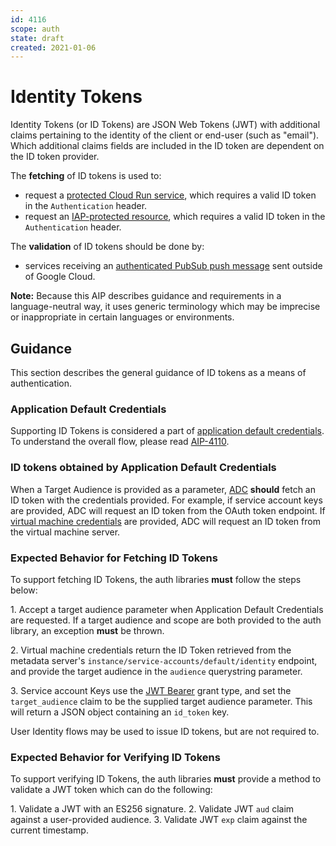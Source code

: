 ```yaml
---
id: 4116
scope: auth
state: draft
created: 2021-01-06
---
```


# Identity Tokens

Identity Tokens (or ID Tokens) are JSON Web Tokens (JWT) with additional claims pertaining to the identity of the client or end-user (such as "email").  Which additional claims fields are included in the ID token are dependent on the ID
token provider.

The **fetching** of ID tokens is used to:

 * request a [protected Cloud Run service][0], which requires a valid ID token in the `Authentication` header.
 * request an [IAP-protected resource][2], which requires a valid ID token in the `Authentication` header.

The **validation** of ID tokens should be done by:

 * services receiving an [authenticated PubSub push message][1] sent outside of Google Cloud.

**Note:** Because this AIP describes guidance and requirements in a
language-neutral way, it uses generic terminology which may be imprecise or
inappropriate in certain languages or environments.

## Guidance

This section describes the general guidance of ID tokens as a means of
authentication.

### Application Default Credentials

Supporting ID Tokens is considered a part of [application default
credentials][3]. To understand the overall flow, please read [AIP-4110][3].

### ID tokens obtained by Application Default Credentials

When a Target Audience is provided as a parameter, [ADC][3] **should**
fetch an ID token with the credentials provided. For example, if service account
keys are provided, ADC will request an ID token from the OAuth token
endpoint. If [virtual machine credentials][4] are provided, ADC will request an ID
token from the virtual machine server.

### Expected Behavior for Fetching ID Tokens

To support fetching ID Tokens, the auth libraries **must** follow the steps below:

1\. Accept a target audience parameter when Application Default Credentials
are requested. If a target audience and scope are both provided to the auth library, an exception **must** be thrown.

2\. Virtual machine credentials return the ID Token retrieved from the metadata
server's `instance/service-accounts/default/identity` endpoint, and provide the
target audience in the `audience` querystring parameter.

3\. Service account Keys use the [JWT Bearer][5] grant type, and set the
`target_audience` claim to be the supplied target audience parameter. This will
return a JSON object containing an `id_token` key.

User Identity flows may be used to issue ID tokens, but are not required to.

### Expected Behavior for Verifying ID Tokens

To support verifying ID Tokens, the auth libraries **must** provide a method to
validate a JWT token which can do the following:

1\. Validate a JWT with an ES256 signature.
2\. Validate JWT `aud` claim against a user-provided audience.
3\. Validate JWT `exp` claim against the current timestamp.

<!-- prettier-ignore-start -->
[0]: https://cloud.google.com/run/docs/authenticating/service-to-service
[1]: https://cloud.google.com/pubsub/docs/push#setting_up_for_push_authentication
[2]: https://cloud.google.com/iap/docs/signed-headers-howto#securing_iap_headers
[3]: https://google.aip.dev/auth/4110
[4]: https://google.aip.dev/auth/4115
[5]: https://tools.ietf.org/html/rfc7523
<!-- prettier-ignore-end -->
